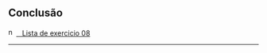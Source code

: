 ## Conclusão

<a href="https://lean-freeze-540.notion.site/Lista-de-exercicio-08-Pilas-e-Filas-2677c3794a044b7fa645efd966398732">

<img width="16"  style="cursor: pointer" src="https://noticon-static.tammolo.com/dgggcrkxq/image/upload/v1570106347/noticon/hx52ypkqqdzjdvd8iaid.svg" alt="notion"> &nbsp; Lista de exercicio 08 </a>

---